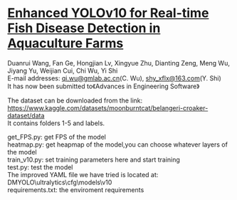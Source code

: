 # [Enhanced YOLOv10 for Real-time Fish Disease Detection in Aquaculture Farms]()


Duanrui Wang, Fan Ge, Hongjian Lv, Xingyue Zhu, Dianting Zeng, Meng Wu, Jiyang Yu, Weijian Cui, Chi Wu, Yi Shi   
E-mail addresses: qi.wu@gmlab.ac.cn(C. Wu), shy_xflx@163.com(Y. Shi)  
It has now been submitted to《Advances in Engineering Software》  

The dataset can be downloaded from the link: https://www.kaggle.com/datasets/moonburntcat/belangeri-croaker-dataset/data  
It contains folders 1-5 and labels.  

get_FPS.py: get FPS of the model  
heatmap.py: get heapmap of the model,you can choose whatever layers of the model  
train_v10.py: set training parameters here and start training  
test.py: test the model  
The improved YAML file we have tried is located at: DMYOLO\ultralytics\cfg\models\v10  
requirements.txt: the enviroment requirements
